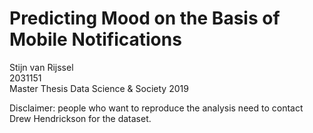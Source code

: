 # Predicting Mood on the Basis of Mobile Notifications
Stijn van Rijssel <br />
2031151<br />
Master Thesis Data Science &amp; Society 2019

Disclaimer: people who want to reproduce the analysis need to contact Drew Hendrickson for the dataset.
